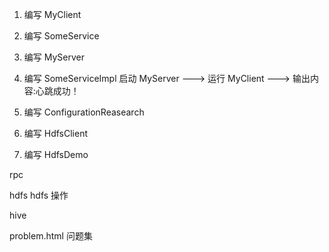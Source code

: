1. 编写 MyClient

2. 编写 SomeService

3. 编写 MyServer

4. 编写 SomeServiceImpl
启动 MyServer ---> 运行 MyClient ---> 输出内容:心跳成功！

6. 编写 ConfigurationReasearch

7. 编写 HdfsClient

8. 编写 HdfsDemo



rpc

hdfs hdfs 操作

hive

problem.html 问题集
